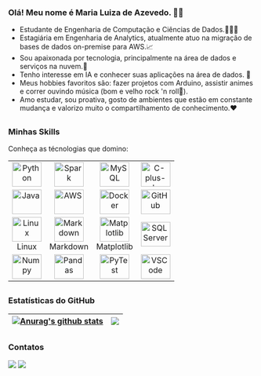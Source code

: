 ### Olá! Meu nome é Maria Luiza de Azevedo. 👋😊

* Estudante de Engenharia de Computação e Ciências de Dados.👩🏻‍🎓
* Estagiária em Engenharia de Analytics, atualmente atuo na migração de bases de dados on-premise para AWS.📈
* Sou apaixonada por tecnologia, principalmente na área de dados e serviços na nuvem.💭
* Tenho interesse em IA e conhecer suas aplicações na área de dados. 🤖
* Meus hobbies favoritos são: fazer projetos com Arduino, assistir animes e correr ouvindo música (bom e velho rock 'n roll🤘).
* Amo estudar, sou proativa, gosto de  ambientes que estão em constante mudança e valorizo muito o compartilhamento de conhecimento.❤️

<div></div>

##

### Minhas Skills
Conheça as técnologias que domino:

<table>
  <tr>
    <td align="center">
      <img alt="Python" height="50" width="60"  src="https://cdn.jsdelivr.net/gh/devicons/devicon@latest/icons/python/python-original-wordmark.svg">
      <br>
    </td>
    <td align="center">
      <img alt="Spark" height="50" width="60"  src="https://cdn.jsdelivr.net/gh/devicons/devicon@latest/icons/apachespark/apachespark-original-wordmark.svg">
      <br>
    </td>
    <td align="center">
      <img alt="MySQL" height="50" width="60"  src="https://cdn.jsdelivr.net/gh/devicons/devicon/icons/mysql/mysql-original-wordmark.svg">
      <br>
    </td>
    <td align="center">
      <img alt="C-plus-plus" height="50" width="60" src="https://cdn.jsdelivr.net/gh/devicons/devicon/icons/cplusplus/cplusplus-original.svg">
      <br>
    </td>
  </tr>
  <tr>
    <td align="center">
      <img alt="Java" height="50" width="60"  src="https://cdn.jsdelivr.net/gh/devicons/devicon@latest/icons/java/java-original-wordmark.svg">
      <br>
    </td>
    <td align="center">
      <img alt="AWS" height="50" width="60"  src="https://cdn.jsdelivr.net/gh/devicons/devicon@latest/icons/amazonwebservices/amazonwebservices-original-wordmark.svg">
      <br>
    </td>
    <td align="center">
      <img alt="Docker" height="50" width="60"  src="https://cdn.jsdelivr.net/gh/devicons/devicon@latest/icons/docker/docker-original-wordmark.svg">
      <br>
    </td>
    <td align="center">
      <img alt="GitHub" height="50" width="60"  src="https://cdn.jsdelivr.net/gh/devicons/devicon@latest/icons/github/github-original-wordmark.svg">
      <br>
    </td>
  </tr>
  <tr>
    <td align="center">
      <img alt="Linux" height="50" width="60"  src="https://cdn.jsdelivr.net/gh/devicons/devicon/icons/linux/linux-original.svg">
      <br>Linux
    </td>
    <td align="center">
      <img alt="Markdown" height="50" width="60"  src="https://cdn.jsdelivr.net/gh/devicons/devicon@latest/icons/markdown/markdown-original.svg">
      <br>Markdown
    </td>
    <td align="center">
      <img alt="Matplotlib" height="50" width="60"  src="https://cdn.jsdelivr.net/gh/devicons/devicon@latest/icons/matplotlib/matplotlib-original.svg">
      <br>Matplotlib
    </td>
    <td align="center">
      <img alt="SQL Server" height="50" width="60"  src="https://cdn.jsdelivr.net/gh/devicons/devicon@latest/icons/microsoftsqlserver/microsoftsqlserver-original-wordmark.svg">
      <br>
    </td>
  </tr>
<tr>
    <td align="center">
      <img alt="Numpy" height="50" width="60"  src="https://cdn.jsdelivr.net/gh/devicons/devicon@latest/icons/numpy/numpy-original-wordmark.svg">
      <br>
    </td>
    <td align="center">
      <img alt="Pandas" height="50" width="60"  src="https://cdn.jsdelivr.net/gh/devicons/devicon@latest/icons/pandas/pandas-original-wordmark.svg">
      <br>
    </td>
    <td align="center">
      <img alt="PyTest" height="50" width="60"  src="https://cdn.jsdelivr.net/gh/devicons/devicon@latest/icons/pytest/pytest-original-wordmark.svg">
      <br>
    </td>
    <td align="center">
      <img alt="VSCode" height="50" width="60" src="https://cdn.jsdelivr.net/gh/devicons/devicon@latest/icons/vscode/vscode-original-wordmark.svg">
      <br>
    </td>
  </tr>
</table>

  
 ##
 
<div></div>

### Estatísticas do GitHub

| <a href="https://github.com/anuraghazra/github-readme-stats"><img align="center" src="https://github-readme-stats.vercel.app/api?username=luiza6&show_icons=true&include_all_commits=true&theme=transparent&hide_border=true" alt="Anurag's github stats" /></a> | <a href="https://github.com/anuraghazra/github-readme-stats"><img align="center" src="https://github-readme-stats.vercel.app/api/top-langs/?username=luiza6&layout=compact&theme=transparent&hide_border=true" /></a> |
| ------------- | ------------- |
  
  ##
          
<div> 

### Contatos

  <a href="mailto:mluizadeazevedo6@gmail.com" target="_blank"><img src="https://img.shields.io/badge/-Gmail-%23333?style=for-the-badge&logo=gmail&logoColor=white"></a>
  <a href="https://www.linkedin.com/in/maria-luiza-de-azevedo/" target="_blank"><img src="https://img.shields.io/badge/-LinkedIn-%230077B5?style=for-the-badge&logo=linkedin&logoColor=white"></a>

  
</div>




